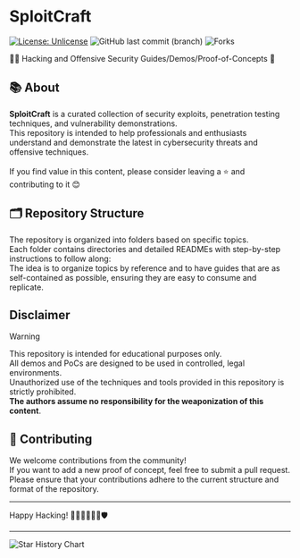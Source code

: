 # SploitCraft  
[![License: Unlicense](https://img.shields.io/badge/license-Unlicense-blue.svg)](http://unlicense.org/) ![GitHub last commit (branch)](https://img.shields.io/github/last-commit/r3drun3/sploitcraft/main) ![Forks](https://img.shields.io/github/forks/r3drun3/sploitcraft?style=flat-square&color=green)



🏴‍☠️ Hacking and Offensive Security Guides/Demos/Proof-of-Concepts 🥷 




## 📚 About 
**SploitCraft**  is a curated collection of security exploits, penetration testing techniques, and vulnerability demonstrations.  
This repository is intended to help professionals and enthusiasts understand and demonstrate the latest in cybersecurity threats and offensive techniques.  
<br/>
If you find value in this content, please consider leaving a ⭐ and contributing to it 😊  


## 🗂️ Repository Structure 

The repository is organized into folders based on specific topics.  
Each folder contains directories and detailed READMEs with step-by-step instructions to follow along:  
The idea is to organize topics by reference and to have guides that are as self-contained as possible, ensuring they are easy to consume and replicate. 

## Disclaimer 

> [!WARNING]  
> This repository is intended for educational purposes only.  
> All demos and PoCs are designed to be used in controlled, legal environments.  
> Unauthorized use of the techniques and tools provided in this repository is strictly prohibited.  
> **The authors assume no responsibility for the weaponization of this content**. 


## 🤝 Contributing 

We welcome contributions from the community!  
If you want to add a new proof of concept, feel free to submit a pull request.   
Please ensure that your contributions adhere to the current structure and format of the repository.  


---


Happy Hacking! 👨‍💻👩‍💻🕵️‍♂️🛡️


---

<picture>
  <source
    media="(prefers-color-scheme: dark)"
    srcset="
      https://api.star-history.com/svg?repos=r3drun3/sploitcraft&type=Date&theme=dark
    "
  />
  <img
    alt="Star History Chart"
    src="https://api.star-history.com/svg?repos=r3drun3/sploitcraft&type=Date"
  />
</picture>